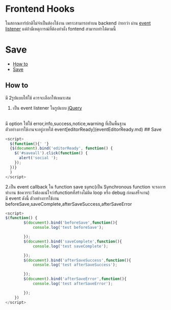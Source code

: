 # Frontend Hooks

ในสถาณการ์ปกติไม่จำเป็นต้องใช้งาน เพราะสามารถทำบน backend ง่ายกว่า ผ่าน [event listener](app-event-listener.md)
แต่ถ้ามีเหตุการณ์ที่ต้องทำผั่ง fontend สามารถทำได้ตามนี้

# Save

- [How to](#how-to)
- [Save](#save)

<a name="how-to"></a>

## How to

มี 2รูปแบบให้ใช้ ควรจะเลือกให้เหมาะสม

1. เป็น event listener ในรูปแบบ [jQuery](https://api.jquery.com/category/events/)

<br>
มี option ให้ใช้ error,info,success,notice,warning ที่เป็นพื้นฐาน
<br>
ตัวอย่างการใช้งานจะอยู่ภายใต้ event[editorReady](eventEditorReady.md)
## Save

```js
<script>
  $(function(){' '}
  {$(document).bind('editorReady', function() {
    $('#saveall').click(function() {
      alert('social ');
    });
  })}
  )
</script>
```

2.เป็น event callback ใน function save sync(เป็น Synchronous function จะรอการทำงาน ข้อควรระว่ังต้องแน่ใจว่าfunctionที่สร้างไม่ติด loop หรือ debug ก่อนเสร็จงาน)
<br>
มี event ดังนี้
ตัวอย่างการใช้งาน beforeSave,saveComplete,afterSaveSuccess,afterSaveError

```js
<script>
$(function() {
        $(document).bind('beforeSave',function(){
            console.log('test beforeSave');

        });
        $(document).bind('saveComplete',function(){
            console.log('test saveComplete');

        });
        $(document).bind('afterSaveSuccess',function(){
            console.log('test afterSaveSuccess');

        });
        $(document).bind('afterSaveError',function(){
            console.log('test afterSaveError');

        });
    })
</script>
```
